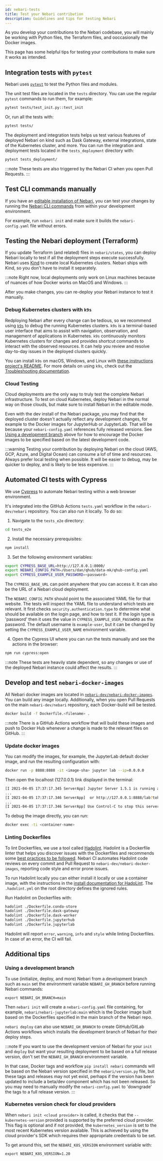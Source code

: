 ```yaml
---
id: nebari-tests
title: Test your Nebari contribution
description: Guidelines and tips for testing Nebari
---
```


As you develop your contributions to the Nebari codebase, you will mainly be working with Python files, the Terraform files, and ooccasionally the Docker images.

This page has some helpful tips for testing your contributions to make sure it works as intended.

## Integration tests with `pytest`

Nebari uses [`pytest`](https://docs.pytest.org/en/7.1.x/) to test the Python files and modules.

The unit test files are located in the `tests` directory.
You can use the regular `pytest` commands to run them, for example:

```bash
pytest tests/test_init.py::test_init
```

Or, run all the tests with:

```bash
pytest tests/
```

The deployment and integration tests helps us test various features of deployed Nebari on kind such as Dask Gateway, external integrations, state of the Kubernetes cluster, and more. You can run the integration and deployment tests located in the `tests_deployment` directory with:

```bash
pytest tests_deployment/
```

:::note
These tests are also triggered by the Nebari CI when you open Pull Requests.
:::

## Test CLI commands manually

If you have an [editable installation of Nebari](code-contributions#install-nebari-in-editable-mode), you can test your changes by running the [Nebari CLI commands](../getting-started/quickstart) from within your development environment.

For example, run `nebari init` and make sure it builds the `nebari-config.yaml` file without errors.

## Testing the Nebari deployment (Terraform)

If you update Terraform (and related) files in `nebari/states`, you can deploy Nebari locally to test if all the deployment steps execute successfully. Nebari  uses [Kind](https://kind.sigs.k8s.io/) to create local Kubernetes clusters. Nebari ships with Kind, so you don't have to install it separately.

:::note
Right now, local deployments only work on Linux machines because of nuances of how Docker works on MacOS and Windows.
:::

After you make changes, you can re-deploy your Nebari instance to test it manually.

### Debug Kubernetes clusters with `k9s`

Redploying Nebari after every change can be tedious, so we recommend using [`k9s`](https://k9scli.io/) to debug the running Kubernetes clusters. `k9s` is a terminal-based user interface that aims to assist with navigation, observation, and management of applications in Kubernetes.
`k9s` continuously monitors Kubernetes clusters for changes and provides shortcut commands to interact with the observed resources. It can help you review and resolve day-to-day issues in the deployed clusters quickly.

You can install `k9s` on macOS, Windows, and Linux with [these instructions project's README](https://github.com/derailed/k9s). For more details on using `k9s`, check out the [Troubleshooting documentation](troubleshooting#debug-the-kubernetes-cluster).

### Cloud Testing

Cloud deployments are the only way to truly test the complete Nebari infrastructure. To test on cloud Kubernetes, deploy Nebari in the normal way on those clouds, but make sure to install Nebari in the editable mode.

<!-- TODO: update this section -->

Even with the dev install of the Nebari package, you may find that the deployed cluster doesn't actually reflect any development changes, for example to the Docker images for JupyterHub or JupyterLab. That will be because your `nebari-config.yaml` references fully released versions. See [Using a development branch](#using-a-development-branch) above for how to encourage the Docker images to be specified based on the latest development code.

:::warning
Testing your contribution by deploying Nebari on the cloud (AWS, GCP, Azure, and Digital Ocean) can consume a lof of time and resources. Always prefer local testing when possible. It will be easier to debug, may be quicker to deploy, and is likely to be less expensive.
:::

## Automated CI tests with Cypress

We use [Cypress](https://www.cypress.io/) to automate Nebari testing within a web browser environment.

It's integrated into the GitHub Actions `tests.yaml` workflow in the `nebari-dev/nebari` repository.
You can also run it locally. To do so:

1. Navigate to the `tests_e2e` directory:

```bash
cd tests_e2e
```

2. Install the necessary prerequisites:

```bash
npm install
```
3. Set the following environment variables:

```bash
export CYPRESS_BASE_URL=http://127.0.0.1:8000/
export NEBARI_CONFIG_PATH=/Users/dan/qhub/data-mk/qhub-config.yaml
export CYPRESS_EXAMPLE_USER_PASSWORD=<password>
```

The `CYPRESS_BASE_URL` can point anywhere that you can access it. It can also be the URL of a Nebari cloud deployment.

The `NEBARI_CONFIG_PATH` should point to the associated YAML file for that website.
The tests will inspect the YAML file to understand which tests are relevant.
It first checks `security.authentication.type` to determine what should be available on the login page, and how to test it. If the login type is 'password' then it uses the value in `CYPRESS_EXAMPLE_USER_PASSWORD` as the password. The default username is `example-user`, but it can be changed by setting the  `CYPRESS_EXAMPLE_USER_NAME` environment variable.

4. Open the Cypress UI where you can run the tests manually and see the actions in the browser:

```bash
npm run cypress:open
```

:::note
These tests are heavily state dependent, so any changes or use of the deployed Nebari instance could affect the results.
:::

## Develop and test `nebari-docker-images`

All Nebari docker images are located in [`nebari-dev/nebari-docker-images`](https://github.com/nebari-dev/nebari-docker-images).
You can build any image locally.
Additionally, when you open Pull Requests on the main `nebari-dev/nebari` repository, each Docker-build will be tested.

```bash
docker build -f Dockerfile.<filename> .
```

:::note
There is a GitHub Actions workflow that will build these images and push to Docker Hub whenever a change is made to the relevant files on GitHub.
:::

### Update docker images

You can modify the images, for example, the JupyterLab default docker image, and run the resulting configuration with:

```bash
docker run -p 8888:8888 -it <image-sha> jupyter lab --ip=0.0.0.0
```

Then open the localhost (127.0.0.1) link displayed in the terminal:

```bash
[I 2021-04-05 17:37:17.345 ServerApp] Jupyter Server 1.5.1 is running at:
...
[I 2021-04-05 17:37:17.346 ServerApp]  or http://127.0.0.1:8888/lab?token=8dbb7ff1dcabc5fab860996b6622ac24dc71d1efc34fcbed
...
[I 2021-04-05 17:37:17.346 ServerApp] Use Control-C to stop this server and shut down all kernels (twice to skip confirmation).
```

To debug the image directly, you can run:

```bash
docker exec -ti <container-name>
```

### Linting Dockerfiles

To lint Dockerfiles, we use a tool called [Hadolint](https://github.com/hadolint/hadolint).
Hadolint is a Dockerfile linter that helps you discover issues with the Dockerfiles and recommends some [best practices to be followed](https://docs.docker.com/develop/develop-images/dockerfile_best-practices/).
Nebari CI automates Hadolint code reviews on every commit and Pull Request to `nebari-dev/nebari-docker-images`, reporting code style and error prone issues.

To run Hadolint locally you can either install it locally or use a container image, with the instructions in the [install documentation for HadoLint](https://github.com/hadolint/hadolint#install).
The `.hadolint.yml` on the root directory defines the ignored rules.

Run Hadolint on Dockerfiles with:

```bash
hadolint ./Dockerfile.conda-store
hadolint ./Dockerfile.dask-gateway
hadolint ./Dockerfile.dask-worker
hadolint ./Dockerfile.jupyterhub
hadolint ./Dockerfile.jupyterlab
```

Hadolint will report `error`, `warning`, `info` and `style` while linting Dockerfiles. In case of an error, the CI will fail.


## Additional tips

### Using a development branch

To use (initialize, deploy, and more) Nebari from a development branch such as `main` set the environment variable `NEBARI_GH_BRANCH` before running Nebari commands:

```
export NEBARI_GH_BRANCH=main
```

Then `nebari init` will create a `nebari-config.yaml` file containing, for example, `nebari/nebari-jupyterlab:main` which is the Docker image built based on the Dockerfiles specified in the main branch of the Nebari repo.

`nebari deploy` can also use `NEBARI_GH_BRANCH` to create GitHub/GitLab Actions workflows which installs the development branch of Nebari for their deploy steps.

<!-- TODO: Update the following note -->

:::note
If you want to use the development version of Nebari for your `init` and `deploy` but want your resulting deployment to be based on a full release version, don't set the `NEBARI_GH_BRANCH` environment variable.

In that case, Docker tags and workflow `pip install nebari` commands will be based on the Nebari version specified in the `nebari/version.py` file, but these tags and releases may not yet exist, perhaps if the version has been updated to include a beta/dev component which has not been released. So you may need to manually modify the `nebari-config.yaml` to 'downgrade' the tags to a full release version.
:::

### Kubernetes version check for cloud providers

When `nebari init <cloud provider>` is called, it checks that the `--kubernetes-version` provided is supported by the preferred cloud provider. This flag is optional and if not provided, the `kubernetes_version` is set to the most recent Kubernetes version available. This is achieved by using the cloud provider's SDK which requires their appropriate credentials to be set.

To get around this, set the `NEBARI_K8S_VERSION` environment variable with:

```
export NEBARI_K8S_VERSION=1.20
```
